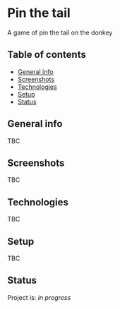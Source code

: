 # Pin the tail

A game of pin the tail on the donkey

## Table of contents

- [General info](#general-info)
- [Screenshots](#screenshots)
- [Technologies](#technologies)
- [Setup](#setup)
- [Status](#status)

## General info

TBC

## Screenshots

TBC

## Technologies

TBC

## Setup

TBC

## Status

Project is: _in progress_
